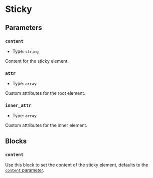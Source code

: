 # Sticky <Badges :texts="badges" />

<script setup>
  import pkg from '@studiometa/ui/molecules/Sticky/package.json';
  import appJsRaw from './app.js?raw';
  import AppTwigRaw from './app.twig?raw';

  const badges = [`v${pkg.version}`, 'Twig', 'JS'];

  const tabs = [
    {
      label: 'app.js',
      lang: 'js',
      content: appJsRaw,
    },
    {
      label: 'app.twig',
      lang: 'twig',
      content: AppTwigRaw,
    }
  ];
</script>

<PreviewIframe class="block-full-width" src="./story.html" />

<Tabs :items="tabs" />

## Parameters

### `content`

- Type: `string`

Content for the sticky element.

### `attr`

- Type: `array`

Custom attributes for the root element.

### `inner_attr`

- Type: `array`

Custom attributes for the inner element.

## Blocks

### `content`

Use this block to set the content of the sticky element, defaults to the [`content` parameter](#content).
